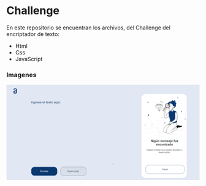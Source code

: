 # Challenge
En este repositorio se encuentran los archivos, del Challenge del encriptador de texto:
- Html
- Css
- JavaScript

### Imagenes
<div align="center"> 
  
![Alter](img/challenge.png)

</div>
